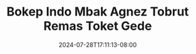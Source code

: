 --- 
title: "Bokep Indo Mbak Agnez Tobrut Remas Toket Gede"
description: "  bokep Bokep Indo Mbak Agnez Tobrut Remas Toket Gede simontok durasi panjang baru"
date: 2024-07-28T17:11:13-08:00
file_code: "hhiictujzl95"
draft: false
cover: "pnuse0z0fpg7iem5.jpg"
tags: ["Bokep", "Indo", "Mbak", "Agnez", "Tobrut", "Remas", "Toket", "Gede", "bokep-indo", "bokep-viral", "bokep-ig"]
length: 1586
fld_id: "1483108"
foldername: "Agnez t0brut"
categories: ["Agnez t0brut"]
views: 0
---
